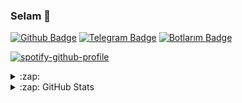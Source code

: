 ### Selam 👋

[![Github Badge](https://img.shields.io/badge/-Github-000?style=quare&labelColor=000&logo=Github&logoColor=white&link=https://github.com/Meinos10/Meinos10)](https://github.com/Meinos10/Meinos10)
[![Telegram Badge](https://img.shields.io/badge/-Telegram-blue?style=flat-quare&labelColor=dark_blue&logo=Telegram&logoColor=dark_blue&link=t.me/ReWoxi)](https://t.me/ReWoxi)
[![Botlarım Badge](https://img.shields.io/badge/-Telegram_Botlarım-blue?style=flat-quare&labelColor=dark_blue&logo=Telegram&logoColor=black&link=t.me/ReWoBio)](https://t.me/ReWoBio)

[![spotify-github-profile](https://spotify-github-profile.vercel.app/api/view?uid=i278g9oqpyy68ogf8m3no8rcs&cover_image=true&theme=default&bar_color_cover=true)](https://github.com/Meinos10) 


<details>
  <summary>:zap: </summary>
  

[<img src="https://camo.githubusercontent.com/992babdffd8c74a1502de375fbdf7e4d54773242/68747470733a2f2f6d656469612e67697068792e636f6d2f6d656469612f53576f536b4e36447854737a71494b4571762f67697068792e676966" url="https://github.com/Meinos10" width="495px">](https://github.com/Meinos10)
  
[![Hits](https://hits.seeyoufarm.com/api/count/incr/badge.svg?url=https://github.com/Meinos10&count_bg=%231EE510&title_bg=%23555555&icon=&icon_color=%23931414&title=account+views&edge_flat=true)](https://github.com/Meinos10)

</details>

<details>
  <summary>:zap: GitHub Stats</summary>
  
[![Meinos10's github stats](https://github-readme-stats.vercel.app/api?username=Meinos10&show_icons=true&theme=radical&count_private=true)](https://github.com/Meinos10)

[![Top Langs](https://github-readme-stats.vercel.app/api/top-langs/?username=Meinos10&layout=compact&theme=radical)](https://github.com/Meinos10)

## [<img src="https://media.giphy.com/media/VgCDAzcKvsR6OM0uWg/giphy.gif" width="50">](https://github.com/Meinos10) Profilime Bakmışken Takip Etsen Ne Güzel Olur?? :)</img> 

<!--<details>
  <summary>📊 Bu hafta zamanımı harcadım </summary>
  [![Wwakatime stats](https://github-readme-stats-taupe-two.vercel.app/api/wakatime?username=Meinos10&hide_title=true&hide_border=true&langs_count=1)](https://github.com/Meinos10)
</details>-->
